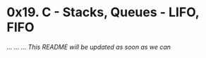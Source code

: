# 0x19. C - Stacks, Queues - LIFO, FIFO
...
...
...
*This README will be updated as soon as we can*
